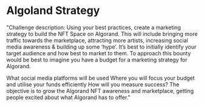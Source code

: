 # Algoland Strategy
"Challenge description:
Using your best practices, create a marketing strategy to build the NFT Space on Algorand. This will include bringing more traffic towards the marketplace, attracting more artists, increasing social media awareness & building up some ‘hype’. It’s best to initially identify your target audience and how best to market to them. To approach this bounty would be best to imagine you have a budget for a marketing strategy for Algorand.

What social media platforms will be used
Where you will focus your budget and utilise your funds efficiently
How will you measure success?
The objective is to grow the Algorand NFT awareness and marketplace, getting people excited about what Algorand has to offer."

